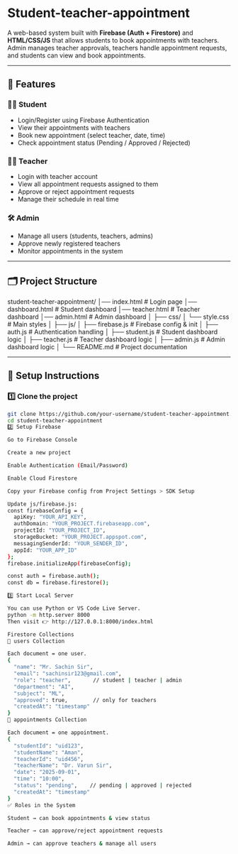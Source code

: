 # Student-teacher-appointment


A web-based system built with **Firebase (Auth + Firestore)** and **HTML/CSS/JS** that allows students to book appointments with teachers.  
Admin manages teacher approvals, teachers handle appointment requests, and students can view and book appointments.

---

## 🚀 Features

### 👨‍🎓 Student
- Login/Register using Firebase Authentication
- View their appointments with teachers
- Book new appointment (select teacher, date, time)
- Check appointment status (Pending / Approved / Rejected)

### 👩‍🏫 Teacher
- Login with teacher account
- View all appointment requests assigned to them
- Approve or reject appointment requests
- Manage their schedule in real time

### 🛠️ Admin
- Manage all users (students, teachers, admins)
- Approve newly registered teachers
- Monitor appointments in the system

---

## 🗂️ Project Structure
student-teacher-appointment/
│── index.html # Login page
│── dashboard.html # Student dashboard
│── teacher.html # Teacher dashboard
│── admin.html # Admin dashboard
│
├── css/
│ └── style.css # Main styles
│
├── js/
│ ├── firebase.js # Firebase config & init
│ ├── auth.js # Authentication handling
│ ├── student.js # Student dashboard logic
│ ├── teacher.js # Teacher dashboard logic
│ ├── admin.js # Admin dashboard logic
│
└── README.md # Project documentation

---

## 🔧 Setup Instructions

### 1️⃣ Clone the project
```bash
git clone https://github.com/your-username/student-teacher-appointment.git
cd student-teacher-appointment
2️⃣ Setup Firebase

Go to Firebase Console

Create a new project

Enable Authentication (Email/Password)

Enable Cloud Firestore

Copy your Firebase config from Project Settings > SDK Setup

Update js/firebase.js:
const firebaseConfig = {
  apiKey: "YOUR_API_KEY",
  authDomain: "YOUR_PROJECT.firebaseapp.com",
  projectId: "YOUR_PROJECT_ID",
  storageBucket: "YOUR_PROJECT.appspot.com",
  messagingSenderId: "YOUR_SENDER_ID",
  appId: "YOUR_APP_ID"
};
firebase.initializeApp(firebaseConfig);

const auth = firebase.auth();
const db = firebase.firestore();

3️⃣ Start Local Server

You can use Python or VS Code Live Server.
python -m http.server 8000
Then visit 👉 http://127.0.0.1:8000/index.html

Firestore Collections
📌 users Collection

Each document = one user.
{
  "name": "Mr. Sachin Sir",
  "email": "sachinsir123@gmail.com",
  "role": "teacher",       // student | teacher | admin
  "department": "AI",
  "subject": "ML",
  "approved": true,        // only for teachers
  "createdAt": "timestamp"
}
📌 appointments Collection

Each document = one appointment.
{
  "studentId": "uid123",
  "studentName": "Aman",
  "teacherId": "uid456",
  "teacherName": "Dr. Varun Sir",
  "date": "2025-09-01",
  "time": "10:00",
  "status": "pending",    // pending | approved | rejected
  "createdAt": "timestamp"
}
✅ Roles in the System

Student → can book appointments & view status

Teacher → can approve/reject appointment requests

Admin → can approve teachers & manage all users





